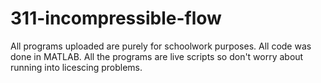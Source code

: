 # 311-incompressible-flow


All programs uploaded are purely for schoolwork purposes. All code was done in MATLAB. All the programs are live scripts so don't worry about running into licescing problems.  

